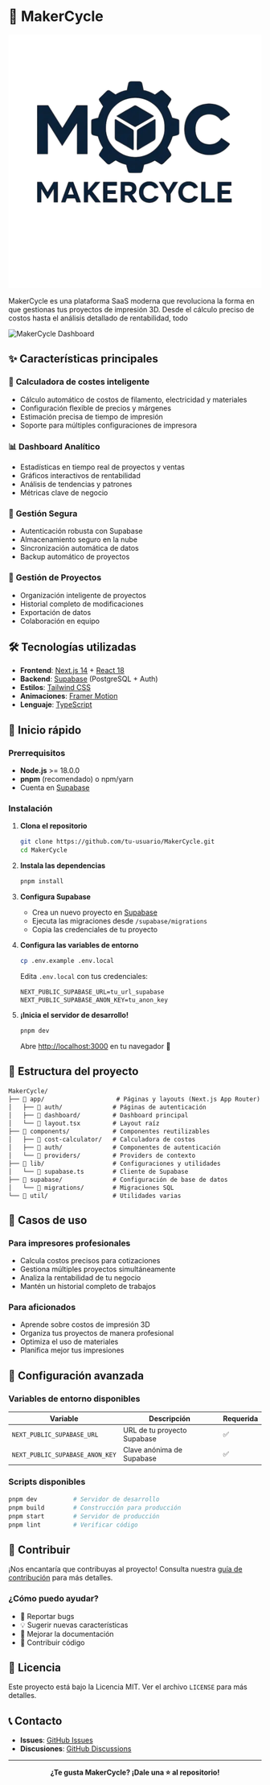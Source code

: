 # 🚀 MakerCycle

![MakerCycle Logo](public/logo.webp)

MakerCycle es una plataforma SaaS moderna que revoluciona la forma en que gestionas tus proyectos de impresión 3D. Desde el cálculo preciso de costos hasta el análisis detallado de rentabilidad, todo

![MakerCycle Dashboard](https://via.placeholder.com/800x400/1f2937/ffffff?text=MakerCycle+Dashboard)

## ✨ Características principales

### 🧮 **Calculadora de costes inteligente**
- Cálculo automático de costos de filamento, electricidad y materiales
- Configuración flexible de precios y márgenes
- Estimación precisa de tiempo de impresión
- Soporte para múltiples configuraciones de impresora

### 📊 **Dashboard Analítico**
- Estadísticas en tiempo real de proyectos y ventas
- Gráficos interactivos de rentabilidad
- Análisis de tendencias y patrones
- Métricas clave de negocio

### 🔐 **Gestión Segura**
- Autenticación robusta con Supabase
- Almacenamiento seguro en la nube
- Sincronización automática de datos
- Backup automático de proyectos

### 💼 **Gestión de Proyectos**
- Organización inteligente de proyectos
- Historial completo de modificaciones
- Exportación de datos
- Colaboración en equipo

## 🛠️ Tecnologías utilizadas

- **Frontend**: [Next.js 14](https://nextjs.org/) + [React 18](https://react.dev/)
- **Backend**: [Supabase](https://supabase.com/) (PostgreSQL + Auth)
- **Estilos**: [Tailwind CSS](https://tailwindcss.com/)
- **Animaciones**: [Framer Motion](https://www.framer.com/motion/)
- **Lenguaje**: [TypeScript](https://www.typescriptlang.org/)

## 🚀 Inicio rápido

### Prerrequisitos

- **Node.js** >= 18.0.0
- **pnpm** (recomendado) o npm/yarn
- Cuenta en [Supabase](https://supabase.com/)

### Instalación

1. **Clona el repositorio**
   ```bash
   git clone https://github.com/tu-usuario/MakerCycle.git
   cd MakerCycle
   ```

2. **Instala las dependencias**
   ```bash
   pnpm install
   ```

3. **Configura Supabase**
   - Crea un nuevo proyecto en [Supabase](https://supabase.com/)
   - Ejecuta las migraciones desde `/supabase/migrations`
   - Copia las credenciales de tu proyecto

4. **Configura las variables de entorno**
   ```bash
   cp .env.example .env.local
   ```
   
   Edita `.env.local` con tus credenciales:
   ```env
   NEXT_PUBLIC_SUPABASE_URL=tu_url_supabase
   NEXT_PUBLIC_SUPABASE_ANON_KEY=tu_anon_key
   ```

5. **¡Inicia el servidor de desarrollo!**
   ```bash
   pnpm dev
   ```

   Abre [http://localhost:3000](http://localhost:3000) en tu navegador 🎉

## 📁 Estructura del proyecto

```
MakerCycle/
├── 📁 app/                    # Páginas y layouts (Next.js App Router)
│   ├── 📁 auth/              # Páginas de autenticación
│   ├── 📁 dashboard/         # Dashboard principal
│   └── 📄 layout.tsx         # Layout raíz
├── 📁 components/            # Componentes reutilizables
│   ├── 📁 cost-calculator/   # Calculadora de costos
│   ├── 📁 auth/              # Componentes de autenticación
│   └── 📁 providers/         # Providers de contexto
├── 📁 lib/                   # Configuraciones y utilidades
│   └── 📄 supabase.ts        # Cliente de Supabase
├── 📁 supabase/              # Configuración de base de datos
│   └── 📁 migrations/        # Migraciones SQL
└── 📁 util/                  # Utilidades varias
```

## 🎯 Casos de uso

### Para impresores profesionales
- Calcula costos precisos para cotizaciones
- Gestiona múltiples proyectos simultáneamente
- Analiza la rentabilidad de tu negocio
- Mantén un historial completo de trabajos

### Para aficionados
- Aprende sobre costos de impresión 3D
- Organiza tus proyectos de manera profesional
- Optimiza el uso de materiales
- Planifica mejor tus impresiones

## 🔧 Configuración avanzada

### Variables de entorno disponibles

| Variable | Descripción | Requerida |
|----------|-------------|-----------|
| `NEXT_PUBLIC_SUPABASE_URL` | URL de tu proyecto Supabase | ✅ |
| `NEXT_PUBLIC_SUPABASE_ANON_KEY` | Clave anónima de Supabase | ✅ |

### Scripts disponibles

```bash
pnpm dev          # Servidor de desarrollo
pnpm build        # Construcción para producción
pnpm start        # Servidor de producción
pnpm lint         # Verificar código
```

## 🤝 Contribuir

¡Nos encantaría que contribuyas al proyecto! Consulta nuestra [guía de contribución](CONTRIBUTING.md) para más detalles.

### ¿Cómo puedo ayudar?

- 🐛 Reportar bugs
- 💡 Sugerir nuevas características
- 📝 Mejorar la documentación
- 🔧 Contribuir código

## 📄 Licencia

Este proyecto está bajo la Licencia MIT. Ver el archivo `LICENSE` para más detalles.

## 📞 Contacto

- **Issues**: [GitHub Issues](https://github.com/tu-usuario/MakerCycle/issues)
- **Discusiones**: [GitHub Discussions](https://github.com/tu-usuario/MakerCycle/discussions)

---

<div align="center">

**¿Te gusta MakerCycle? ¡Dale una ⭐ al repositorio!**

</div> 